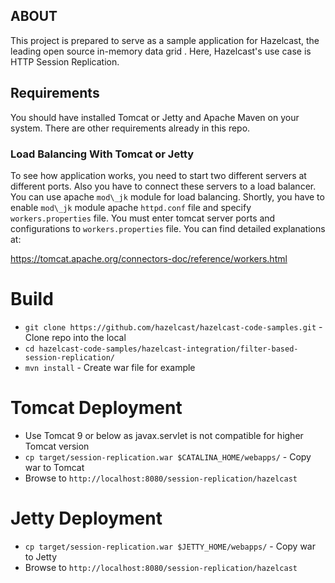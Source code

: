## ABOUT

This project is prepared to serve as a sample application for Hazelcast, the leading open source in-memory data grid . Here, Hazelcast's use case is HTTP Session Replication. 

## Requirements

You should have installed Tomcat or Jetty and Apache Maven on your system. There are other requirements already in this repo.

### Load Balancing With Tomcat or Jetty

To see how application works, you need to start two different servers at different ports. Also you have to connect these servers to a load balancer. You can use apache `mod\_jk` module for load balancing. Shortly, you have to enable `mod\_jk` module apache `httpd.conf` file and specify `workers.properties` file. You must enter tomcat server ports and configurations to `workers.properties` file.
You can find detailed explanations at:

https://tomcat.apache.org/connectors-doc/reference/workers.html

# Build

* `git clone https://github.com/hazelcast/hazelcast-code-samples.git` - Clone repo into the local
* `cd hazelcast-code-samples/hazelcast-integration/filter-based-session-replication/`
* `mvn install` - Create war file for example

# Tomcat Deployment

* Use Tomcat 9 or below as javax.servlet is not compatible for higher Tomcat version
* `cp target/session-replication.war $CATALINA_HOME/webapps/` - Copy war to Tomcat
* Browse to `http://localhost:8080/session-replication/hazelcast`

# Jetty Deployment

* `cp target/session-replication.war $JETTY_HOME/webapps/` - Copy war to Jetty
* Browse to `http://localhost:8080/session-replication/hazelcast`


